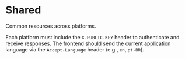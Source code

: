 # Shared

Common resources across platforms.

Each platform must include the `X-PUBLIC-KEY` header to authenticate and receive responses. The frontend should send the current application language via the `Accept-Language` header (e.g., `en`, `pt-BR`).
